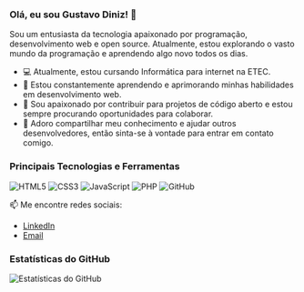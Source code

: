  ### Olá, eu sou Gustavo Diniz! 👋

Sou um entusiasta da tecnologia apaixonado por programação, desenvolvimento web e open source. Atualmente, estou explorando o vasto mundo da programação e aprendendo algo novo todos os dias.

- 💻 Atualmente, estou cursando Informática para internet na ETEC.
- 🌱 Estou constantemente aprendendo e aprimorando minhas habilidades em desenvolvimento web.
- 🚀 Sou apaixonado por contribuir para projetos de código aberto e estou sempre procurando oportunidades para colaborar.
- 💬 Adoro compartilhar meu conhecimento e ajudar outros desenvolvedores, então sinta-se à vontade para entrar em contato comigo.

### Principais Tecnologias e Ferramentas

![HTML5](https://img.shields.io/badge/HTML5-%23E34F26.svg?style=for-the-badge&logo=html5&logoColor=white)
![CSS3](https://img.shields.io/badge/CSS3-%231572B6.svg?style=for-the-badge&logo=css3&logoColor=white)
![JavaScript](https://img.shields.io/badge/JavaScript-%23323330.svg?style=for-the-badge&logo=javascript&logoColor=%23F7DF1E)
![PHP](https://img.shields.io/badge/PHP-%23777BB4.svg?style=for-the-badge&logo=php&logoColor=white)
![GitHub](https://img.shields.io/badge/GitHub-%23121011.svg?style=for-the-badge&logo=github&logoColor=white)

📫 Me encontre redes sociais:

- [LinkedIn](https://www.linkedin.com/in/gustavo-diniz-172554260/)
- [Email](dinizgustavo717@gmail.com)

### Estatísticas do GitHub

![Estatísticas do GitHub](https://github-readme-stats.vercel.app/api?username=seu-nome&show_icons=true&theme=dark)

<!---
dev-diniz/dev-diniz is a ✨ special ✨ repository because its `README.md` (this file) appears on your GitHub profile.
You can click the Preview link to take a look at your changes.
--->
